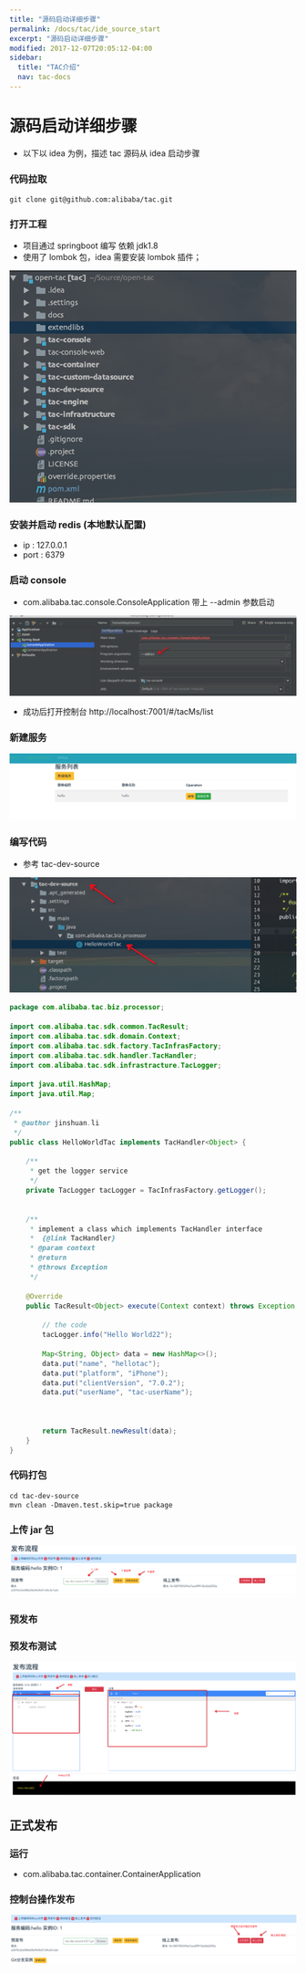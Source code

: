 ```yaml
---
title: "源码启动详细步骤"
permalink: /docs/tac/ide_source_start
excerpt: "源码启动详细步骤"
modified: 2017-12-07T20:05:12-04:00
sidebar:
  title: "TAC介绍"
  nav: tac-docs
---
```


# 源码启动详细步骤

* 以下以 idea 为例，描述 tac 源码从 idea 启动步骤

### 代码拉取

```
git clone git@github.com:alibaba/tac.git
```

### 打开工程

* 项目通过 springboot 编写 依赖 jdk1.8
* 使用了 lombok 包，idea 需要安装 lombok 插件；

![undefined](imgs/sourcestart/1527213111970-6a1b5031-63ef-4082-b602-4493555a40e8.png)

### 安装并启动 redis (本地默认配置)

* ip : 127.0.0.1
* port : 6379

### 启动 console

* com.alibaba.tac.console.ConsoleApplication 带上 --admin 参数启动

![undefined](imgs/sourcestart/1527213201547-8d16dd54-d32a-4cd9-927a-4ceb509773a6.png)

* 成功后打开控制台 http://localhost:7001/#/tacMs/list

### 新建服务

![undefined](imgs/sourcestart/1527213265713-e0e7611f-b1c2-43bd-8cf5-31dd0d9e9cc6.png)

### 编写代码

* 参考 tac-dev-source

![undefined](imgs/sourcestart/1527213324287-63726690-1df1-45fb-afc6-e931784855d1.png)

```java
package com.alibaba.tac.biz.processor;

import com.alibaba.tac.sdk.common.TacResult;
import com.alibaba.tac.sdk.domain.Context;
import com.alibaba.tac.sdk.factory.TacInfrasFactory;
import com.alibaba.tac.sdk.handler.TacHandler;
import com.alibaba.tac.sdk.infrastracture.TacLogger;

import java.util.HashMap;
import java.util.Map;

/**
 * @author jinshuan.li
 */
public class HelloWorldTac implements TacHandler<Object> {

    /**
     * get the logger service
     */
    private TacLogger tacLogger = TacInfrasFactory.getLogger();


    /**
     * implement a class which implements TacHandler interface
     *  {@link TacHandler}
     * @param context
     * @return
     * @throws Exception
     */

    @Override
    public TacResult<Object> execute(Context context) throws Exception {

        // the code
        tacLogger.info("Hello World22");

        Map<String, Object> data = new HashMap<>();
        data.put("name", "hellotac");
        data.put("platform", "iPhone");
        data.put("clientVersion", "7.0.2");
        data.put("userName", "tac-userName");



        return TacResult.newResult(data);
    }
}
```

### 代码打包

```
cd tac-dev-source
mvn clean -Dmaven.test.skip=true package
```

### 上传 jar 包

![undefined](imgs/sourcestart/1527213524357-bae645a8-d865-472d-a89d-c6660aeade07.png)

### 预发布

### 预发布测试

![undefined](imgs/sourcestart/1527213630237-809d5801-c137-4e53-8709-3d4e772406df.png)

## 正式发布

### 运行

* com.alibaba.tac.container.ContainerApplication

### 控制台操作发布

![undefined](imgs/sourcestart/1527213761239-b3548ce2-6f0d-406d-af8b-1efaf688a45d.png)
